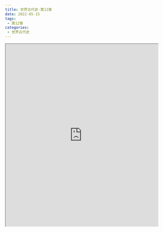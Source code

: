 ```yaml
---
title: 世界古代史-第12章
date: 2022-05-15
tags:
 - 第12章
categories:
 - 世界古代史
---
```




<iframe src="https://wanli.yourtools.icu/pdf/web/viewer.html?file=https://vkceyugu.cdn.bspapp.com/VKCEYUGU-98958311-3e7b-45a4-9247-ea869d6246c3/a651ff5f-e5f5-461a-9f5c-6d90ca4d5a4a.pdf" width="100%" height="600px"></iframe>
